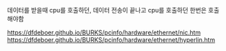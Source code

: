 


데이터를 받을때 cpu를 호출하던, 데이터 전송이 끝나고 cpu를 호출하던 한번은 호출해야함

https://dfdeboer.github.io/BURKS/pcinfo/hardware/ethernet/nic.htm
https://dfdeboer.github.io/BURKS/pcinfo/hardware/ethernet/hyperlin.htm